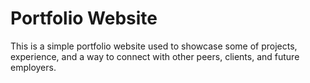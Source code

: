 # Portfolio Website

This is a simple portfolio website used to showcase some of projects, experience, and a way to connect with other peers, clients, and future employers.


